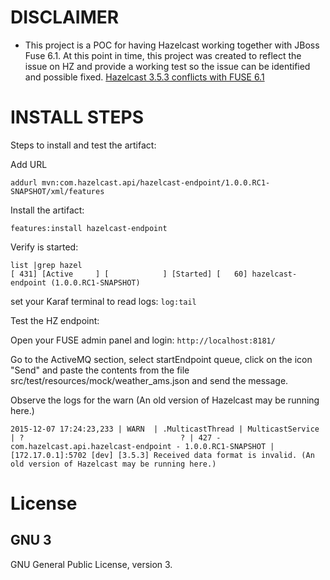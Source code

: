 
DISCLAIMER
==========

* This project is a POC for having Hazelcast working together with JBoss Fuse 6.1. 
At this point in time, this project was created to reflect the issue on HZ and provide a working test so the issue can be identified and possible fixed.
[Hazelcast 3.5.3 conflicts with FUSE 6.1](https://github.com/hazelcast/hazelcast/issues/6821)


INSTALL STEPS
==============

Steps to install and test the artifact:

Add URL
```
addurl mvn:com.hazelcast.api/hazelcast-endpoint/1.0.0.RC1-SNAPSHOT/xml/features
```

Install the artifact:
```
features:install hazelcast-endpoint
```

Verify is started:

```
list |grep hazel
[ 431] [Active     ] [            ] [Started] [   60] hazelcast-endpoint (1.0.0.RC1-SNAPSHOT)
```

set your Karaf terminal to read logs:
```log:tail```

Test the HZ endpoint:

Open your FUSE admin panel and login:
```http://localhost:8181/```


Go to the ActiveMQ section, select startEndpoint queue, click on the icon "Send" and paste the contents from the file src/test/resources/mock/weather_ams.json and send the message.


Observe the logs for the warn (An old version of Hazelcast may be running here.)

```
2015-12-07 17:24:23,233 | WARN  | .MulticastThread | MulticastService                 | ?                                   ? | 427 - com.hazelcast.api.hazelcast-endpoint - 1.0.0.RC1-SNAPSHOT | [172.17.0.1]:5702 [dev] [3.5.3] Received data format is invalid. (An old version of Hazelcast may be running here.)
```



License
=======

GNU 3
-----

GNU General Public License, version 3.

